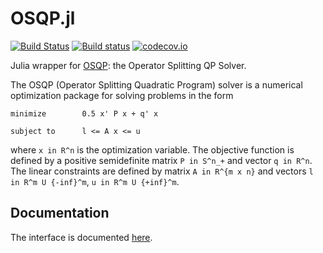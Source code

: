 # OSQP.jl
[![Build Status](https://travis-ci.org/oxfordcontrol/OSQP.jl.svg?branch=master)](https://travis-ci.org/oxfordcontrol/OSQP.jl)
[![Build status](https://ci.appveyor.com/api/projects/status/t9t79ncgl9449k1a/branch/master?svg=true)](https://ci.appveyor.com/project/bstellato/osqp-jl-v2y0g/branch/master)
[![codecov.io](http://codecov.io/github/oxfordcontrol/OSQP.jl/coverage.svg?branch=master)](http://codecov.io/github/oxfordcontrol/OSQP.jl?branch=master)

Julia wrapper for [OSQP](https://osqp.org/): the Operator Splitting QP Solver.

The OSQP (Operator Splitting Quadratic Program) solver is a numerical optimization package for solving problems in the form
```
minimize        0.5 x' P x + q' x

subject to      l <= A x <= u
```

where `x in R^n` is the optimization variable. The objective function is defined by a positive semidefinite matrix `P in S^n_+` and vector `q in R^n`. The linear constraints are defined by matrix `A in R^{m x n}` and vectors `l in R^m U {-inf}^m`, `u in R^m U {+inf}^m`.


## Documentation
The interface is documented [here](https://osqp.org/).

